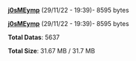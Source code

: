 [**j0sMEymp**](/data/j0sMEymp.txt) (29/11/22 - 19:39)- 8595 bytes

[**j0sMEymp**](/data/j0sMEymp.txt) (29/11/22 - 19:39)- 8595 bytes

**Total Datas**: 5637

**Total Size**: 31.67 MB / 31.7 MB
